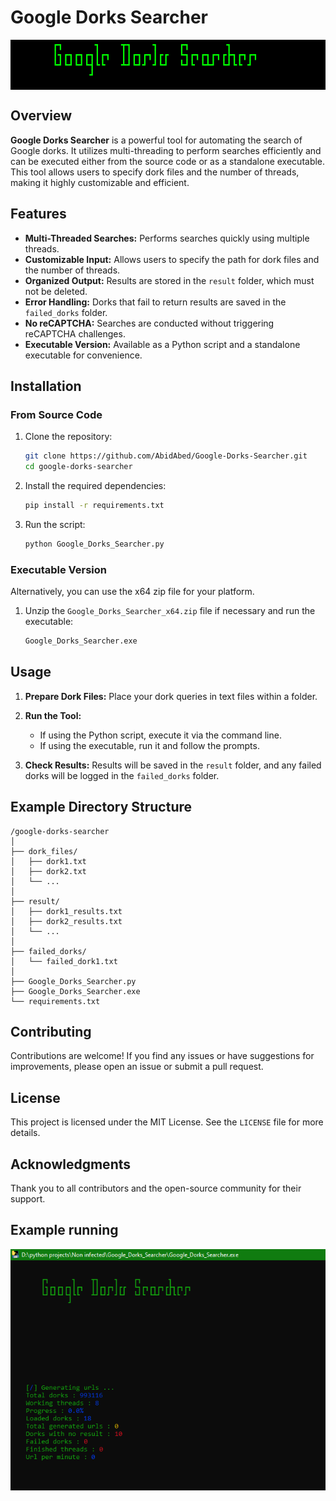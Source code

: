 # Google Dorks Searcher

<p align="center">
  <pre style="color: #00FF00; background-color: #000000;">
        ┏┓      ┓    ┳┓    ┓    ┏┓       ┓     
        ┃┓┏┓┏┓┏┓┃┏┓  ┃┃┏┓┏┓┃┏┏  ┗┓┏┓┏┓┏┓┏┣┓┏┓┏┓
        ┗┛┗┛┗┛┗┫┗┗   ┻┛┗┛┛ ┛┗┛  ┗┛┗ ┗┻┛ ┗┛┗┗ ┛ 
               ┛                               
  </pre>
<p>

## Overview

**Google Dorks Searcher** is a powerful tool for automating the search of Google dorks. It utilizes multi-threading to perform searches efficiently and can be executed either from the source code or as a standalone executable. This tool allows users to specify dork files and the number of threads, making it highly customizable and efficient.

## Features

- **Multi-Threaded Searches:** Performs searches quickly using multiple threads.
- **Customizable Input:** Allows users to specify the path for dork files and the number of threads.
- **Organized Output:** Results are stored in the `result` folder, which must not be deleted.
- **Error Handling:** Dorks that fail to return results are saved in the `failed_dorks` folder.
- **No reCAPTCHA:** Searches are conducted without triggering reCAPTCHA challenges.
- **Executable Version:** Available as a Python script and a standalone executable for convenience.

## Installation

### From Source Code

1. Clone the repository:

   ```bash
   git clone https://github.com/AbidAbed/Google-Dorks-Searcher.git
   cd google-dorks-searcher
   ```

2. Install the required dependencies:

   ```bash
   pip install -r requirements.txt
   ```

3. Run the script:

   ```bash
   python Google_Dorks_Searcher.py
   ```

### Executable Version
   Alternatively, you can use the x64 zip file for your platform.

1. Unzip the `Google_Dorks_Searcher_x64.zip` file if necessary and run the executable:

   ```bash
   Google_Dorks_Searcher.exe
   ```


## Usage

1. **Prepare Dork Files:** Place your dork queries in text files within a folder.

2. **Run the Tool:** 
   - If using the Python script, execute it via the command line.
   - If using the executable, run it and follow the prompts.

3. **Check Results:** Results will be saved in the `result` folder, and any failed dorks will be logged in the `failed_dorks` folder.

## Example Directory Structure

```plaintext
/google-dorks-searcher
│
├── dork_files/
│   ├── dork1.txt
│   ├── dork2.txt
│   └── ...
│
├── result/
│   ├── dork1_results.txt
│   ├── dork2_results.txt
│   └── ...
│
├── failed_dorks/
│   └── failed_dork1.txt
│
├── Google_Dorks_Searcher.py
├── Google_Dorks_Searcher.exe
└── requirements.txt
```

## Contributing

Contributions are welcome! If you find any issues or have suggestions for improvements, please open an issue or submit a pull request.

## License

This project is licensed under the MIT License. See the `LICENSE` file for more details.

## Acknowledgments

Thank you to all contributors and the open-source community for their support.

## Example running

<p align="center">
  <img src="./example.png" alt="Google Dorks Searcher Example" />
</p>